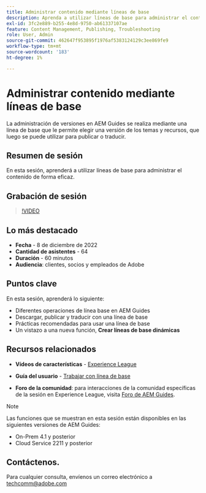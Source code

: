 ```yaml
---
title: Administrar contenido mediante líneas de base
description: Aprenda a utilizar líneas de base para administrar el contenido de forma eficaz.
exl-id: 3fc2e889-b255-4e8d-9750-ab61337107ae
feature: Content Management, Publishing, Troubleshooting
role: User, Admin
source-git-commit: 462647f953895f1976af5383124129c3ee869fe9
workflow-type: tm+mt
source-wordcount: '183'
ht-degree: 1%

---
```


# Administrar contenido mediante líneas de base

La administración de versiones en AEM Guides se realiza mediante una línea de base que le permite elegir una versión de los temas y recursos, que luego se puede utilizar para publicar o traducir.

## Resumen de sesión

En esta sesión, aprenderá a utilizar líneas de base para administrar el contenido de forma eficaz.

## Grabación de sesión

>[!VIDEO](https://video.tv.adobe.com/v/3414172/version-management-release-management-baseline?quality=12&learn=on)

## Lo más destacado

- **Fecha** - 8 de diciembre de 2022
- **Cantidad de asistentes** - 64
- **Duración** - 60 minutos
- **Audiencia**: clientes, socios y empleados de Adobe

## Puntos clave

En esta sesión, aprenderá lo siguiente:
- Diferentes operaciones de línea base en AEM Guides
- Descargar, publicar y traducir con una línea de base
- Prácticas recomendadas para usar una línea de base
- Un vistazo a una nueva función, **Crear líneas de base dinámicas**

## Recursos relacionados

- **Vídeos de características** - [Experience League](https://experienceleague.adobe.com/docs/experience-manager-guides-learn/videos/advanced-user-guide/overview.html?lang=es)

- **Guía del usuario** - [Trabajar con línea de base](https://help.adobe.com/en_US/xml-documentation-for-adobe-experience-manager/index.html#t=DXML-master-map%2Fgenerate-output-use-baseline-for-publishing.html)

- **Foro de la comunidad**: para interacciones de la comunidad específicas de la sesión en Experience League, visita [Foro de AEM Guides](https://experienceleaguecommunities.adobe.com/t5/experience-manager-guides/bd-p/xml-documentation-discussions?profile.language=es).

>[!NOTE]
>
>Las funciones que se muestran en esta sesión están disponibles en las siguientes versiones de AEM Guides:
> - On-Prem 4.1 y posterior
> - Cloud Service 2211 y posterior

## Contáctenos.

Para cualquier consulta, envíenos un correo electrónico a <techcomm@adobe.com>
